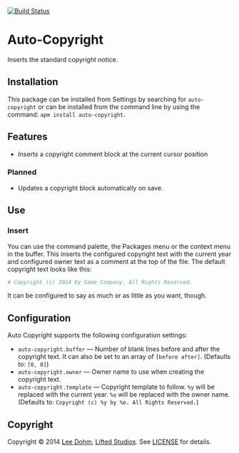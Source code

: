 [![Build Status](https://travis-ci.org/lee-dohm/auto-copyright.svg?branch=master)](https://travis-ci.org/lee-dohm/auto-copyright)

# Auto-Copyright

Inserts the standard copyright notice.

## Installation

This package can be installed from Settings by searching for `auto-copyright` or can be installed from the command line by using the command: `apm install auto-copyright`.

## Features

* Inserts a copyright comment block at the current cursor position

### Planned

* Updates a copyright block automatically on save.

## Use

### Insert

You can use the command palette, the Packages menu or the context menu in the buffer. This inserts the configured copyright text with the current year and configured owner text as a comment at the top of the file. The default copyright text looks like this:

```ruby
# Copyright (c) 2014 by Some Company. All Rights Reserved.
```

It can be configured to say as much or as little as you want, though.

## Configuration

Auto Copyright supports the following configuration settings:

* `auto-copyright.buffer` &mdash; Number of blank lines before and after the copyright text. It can also be set to an array of `[before after]`. (Defaults to: `[0, 0]`)
* `auto-copyright.owner` &mdash; Owner name to use when creating the copyright text.
* `auto-copyright.template` &mdash; Copyright template to follow. `%y` will be replaced with the current year. `%o` will be replaced with the owner name. (Defaults to: `Copyright (c) %y by %o. All Rights Reserved.`)

## Copyright

Copyright &copy; 2014 [Lee Dohm](http://www.lee-dohm.com), [Lifted Studios](http://www.liftedstudios.com). See [LICENSE](LICENSE.md) for details.
